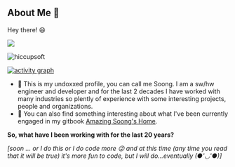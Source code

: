 ## About Me :wave:

Hey there! :smile: 

![](https://komarev.com/ghpvc/?username=pvrego&label=PROFILE+VIEWS&color=brightgreen)

<img src="https://github-readme-stats.vercel.app/api?username=pvrego&show_icons=true&count_private=true" alt="hiccupsoft" />

[![activity graph](https://activity-graph.herokuapp.com/graph?username=pvrego&theme=react-dark&hide_border=true)](https://github.com/ashutosh00710/github-readme-activity-graph)

- 👋 This is my undoxxed profile, you can call me Soong. I am a sw/hw engineer and developer and for the last 2 decades I have worked with many industries so plently of experience with some interesting projects, people and organizations.
- 👀 You can also find something interesting about what I've been currently engaged in my gitbook [Amazing Soong's Home](https://soong.gitbook.io/home/).

**So, what have I been working with for the last 20 years?**

_[soon ... or I do this or I do code more 😜 and at this time (any time you read that it will be true) it's more fun to code, but I will do...eventually (●'◡'●)]_

<!---
- 🌱 I’m currently learning ...
- 💞️ I’m looking to collaborate on ...
- 📫 How to reach me ...
soong162/soong162 is a ✨ special ✨ repository because its `README.md` (this file) appears on your GitHub profile.
You can click the Preview link to take a look at your changes.
--->
